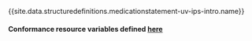 {{site.data.structuredefinitions.medicationstatement-uv-ips-intro.name}}

#### Conformance resource variables defined [here](http://wiki.hl7.org/index.php?title=IG_Publisher_Documentation#Jekyll)
